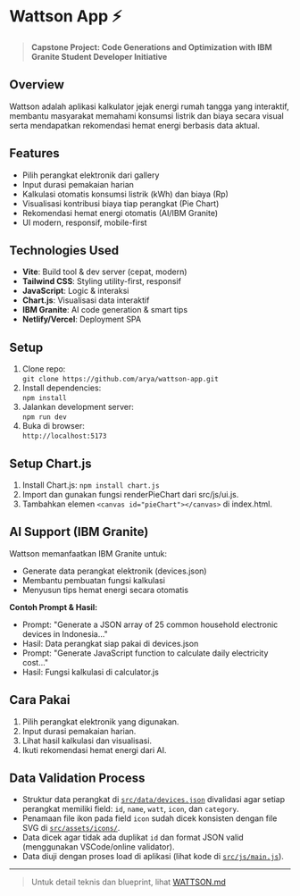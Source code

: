 # Wattson App ⚡️

> **Capstone Project: Code Generations and Optimization with IBM Granite Student Developer Initiative**

## Overview

Wattson adalah aplikasi kalkulator jejak energi rumah tangga yang interaktif, membantu masyarakat memahami konsumsi listrik dan biaya secara visual serta mendapatkan rekomendasi hemat energi berbasis data aktual.

## Features

- Pilih perangkat elektronik dari gallery
- Input durasi pemakaian harian
- Kalkulasi otomatis konsumsi listrik (kWh) dan biaya (Rp)
- Visualisasi kontribusi biaya tiap perangkat (Pie Chart)
- Rekomendasi hemat energi otomatis (AI/IBM Granite)
- UI modern, responsif, mobile-first

## Technologies Used

- **Vite**: Build tool & dev server (cepat, modern)
- **Tailwind CSS**: Styling utility-first, responsif
- **JavaScript**: Logic & interaksi
- **Chart.js**: Visualisasi data interaktif
- **IBM Granite**: AI code generation & smart tips
- **Netlify/Vercel**: Deployment SPA

## Setup

1. Clone repo:  
   `git clone https://github.com/arya/wattson-app.git`
2. Install dependencies:  
   `npm install`
3. Jalankan development server:  
   `npm run dev`
4. Buka di browser:  
   `http://localhost:5173`

## Setup Chart.js

1. Install Chart.js:
   `npm install chart.js`
2. Import dan gunakan fungsi renderPieChart dari src/js/ui.js.
3. Tambahkan elemen `<canvas id="pieChart"></canvas>` di index.html.

## AI Support (IBM Granite)

Wattson memanfaatkan IBM Granite untuk:

- Generate data perangkat elektronik (devices.json)
- Membantu pembuatan fungsi kalkulasi
- Menyusun tips hemat energi secara otomatis

**Contoh Prompt & Hasil:**

- Prompt: "Generate a JSON array of 25 common household electronic devices in Indonesia..."
- Hasil: Data perangkat siap pakai di devices.json
- Prompt: "Generate JavaScript function to calculate daily electricity cost..."
- Hasil: Fungsi kalkulasi di calculator.js

## Cara Pakai

1. Pilih perangkat elektronik yang digunakan.
2. Input durasi pemakaian harian.
3. Lihat hasil kalkulasi dan visualisasi.
4. Ikuti rekomendasi hemat energi dari AI.

## Data Validation Process

- Struktur data perangkat di [`src/data/devices.json`](src/data/devices.json) divalidasi agar setiap perangkat memiliki field: `id`, `name`, `watt`, `icon`, dan `category`.
- Penamaan file ikon pada field `icon` sudah dicek konsisten dengan file SVG di [`src/assets/icons/`](src/assets/icons/).
- Data dicek agar tidak ada duplikat `id` dan format JSON valid (menggunakan VSCode/online validator).
- Data diuji dengan proses load di aplikasi (lihat kode di [`src/js/main.js`](src/js/main.js)).

---

> Untuk detail teknis dan blueprint, lihat [WATTSON.md](./WATTSON.md)
